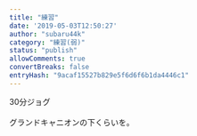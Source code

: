```yaml
---
title: "練習"
date: '2019-05-03T12:50:27'
author: "subaru44k"
category: "練習(弱)"
status: "publish"
allowComments: true
convertBreaks: false
entryHash: "9acaf15527b829e5f6d6f6b1da4446c1"
---
```

30分ジョグ<br>
<br>
グランドキャニオンの下くらいを。
